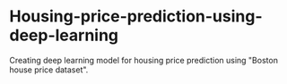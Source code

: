 # Housing-price-prediction-using-deep-learning
 Creating deep learning model for housing price prediction using  "Boston house price dataset".
